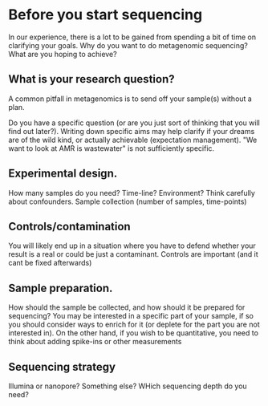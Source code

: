 # Before you start sequencing

In our experience, there is a lot to be gained from spending a bit of time on clarifying your goals. Why do you want to do metagenomic sequencing? What are you hoping to achieve?

## What is your research question? 

A common pitfall in metagenomics is to send off your sample(s) without a plan. 

Do you have a specific question (or are you just sort of thinking that you will find out later?). Writing down specific aims may help clarify if your dreams are of the wild kind, or actually achievable (expectation management). "We want to look at AMR is wastewater" is not sufficiently specific. 

## Experimental design. 

How many samples do you need? Time-line? Environment? Think carefully about confounders. Sample collection (number of samples, time-points)

## Controls/contamination

You will likely end up in a situation where you have to defend whether your result is a real or could be just a contaminant. Controls are important (and it cant be fixed afterwards)

## Sample preparation. 

How should the sample be collected, and how should it be prepared for sequencing? You may be interested in a specific part of your sample, if so you should consider ways to enrich for it (or deplete for the part you are not interested in). On the other hand, if you wish to be quantitative, you need to think about adding spike-ins or other measurements

## Sequencing strategy

Illumina or nanopore? Something else? WHich sequencing depth do you need?

